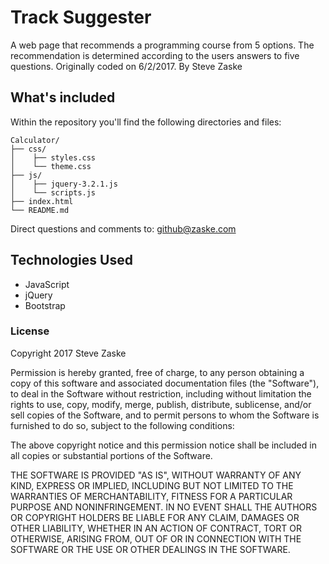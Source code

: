 # Track Suggester
A web page that recommends a programming course from 5 options.  The recommendation is determined according to the users answers to five questions.  Originally coded on 6/2/2017.  By Steve Zaske

## What's included
Within the repository you'll find the following directories and files:

```
Calculator/
├── css/
│    ├── styles.css
│    └── theme.css
├── js/
│    ├── jquery-3.2.1.js
│    └── scripts.js
├── index.html
└── README.md
```

Direct questions and comments to: [github@zaske.com](mailto:github@zaske.com)

## Technologies Used
* JavaScript
* jQuery
* Bootstrap


### License
Copyright 2017 Steve Zaske

Permission is hereby granted, free of charge, to any person obtaining a copy of this software and associated documentation files (the "Software"), to deal in the Software without restriction, including without limitation the rights to use, copy, modify, merge, publish, distribute, sublicense, and/or sell copies of the Software, and to permit persons to whom the Software is furnished to do so, subject to the following conditions:

The above copyright notice and this permission notice shall be included in all copies or substantial portions of the Software.

THE SOFTWARE IS PROVIDED "AS IS", WITHOUT WARRANTY OF ANY KIND, EXPRESS OR IMPLIED, INCLUDING BUT NOT LIMITED TO THE WARRANTIES OF MERCHANTABILITY, FITNESS FOR A PARTICULAR PURPOSE AND NONINFRINGEMENT. IN NO EVENT SHALL THE AUTHORS OR COPYRIGHT HOLDERS BE LIABLE FOR ANY CLAIM, DAMAGES OR OTHER LIABILITY, WHETHER IN AN ACTION OF CONTRACT, TORT OR OTHERWISE, ARISING FROM, OUT OF OR IN CONNECTION WITH THE SOFTWARE OR THE USE OR OTHER DEALINGS IN THE SOFTWARE.

